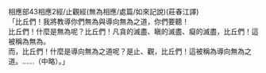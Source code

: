 相應部43相應2經/止觀經(無為相應/處篇/如來記說)(莊春江譯)  
「比丘們！我將教導你們無為與導向無為之道，你們要聽！  
比丘們！什麼是無為呢？比丘們！凡貪的滅盡、瞋的滅盡、癡的滅盡，比丘們！這被稱為無為。  
而，比丘們！什麼是導向無為之道呢？是止、觀，比丘們！這被稱為導向無為之道。……（中略）。」  
  
  
